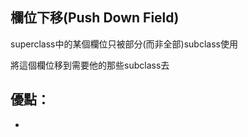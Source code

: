 ## 欄位下移(Push Down Field)

superclass中的某個欄位只被部分(而非全部)subclass使用

將這個欄位移到需要他的那些subclass去

## 優點：
* 




